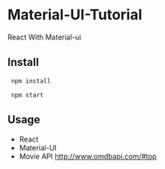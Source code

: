 # Material-UI-Tutorial

React With Material-ui

## Install

```
 npm install

 npm start
```

## Usage

- React
- Material-UI
- Movie API http://www.omdbapi.com/#top